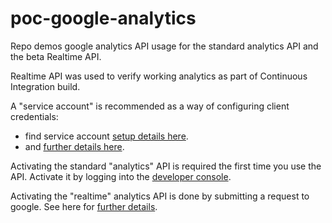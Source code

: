 # poc-google-analytics

Repo demos google analytics API usage for the standard analytics API and the beta Realtime API.

Realtime API was used to verify working analytics as part of Continuous Integration build.

A "service account" is recommended as a way of configuring client credentials:
* find service account [setup details here](https://developers.google.com/analytics/devguides/reporting/core/v4/quickstart/service-java).
* and [further details here](https://stackoverflow.com/questions/9932090/google-analytics-api-v3-authorization-to-allow-access-to-my-data).

Activating the standard "analytics" API is required the first time you use the API. Activate it by logging into the [developer console](https://console.developers.google.com/apis/api/analytics.googleapis.com).

Activating the "realtime" analytics API is done by submitting a request to google. See here for [further details](https://developers.google.com/analytics/devguides/reporting/realtime/v3/).

